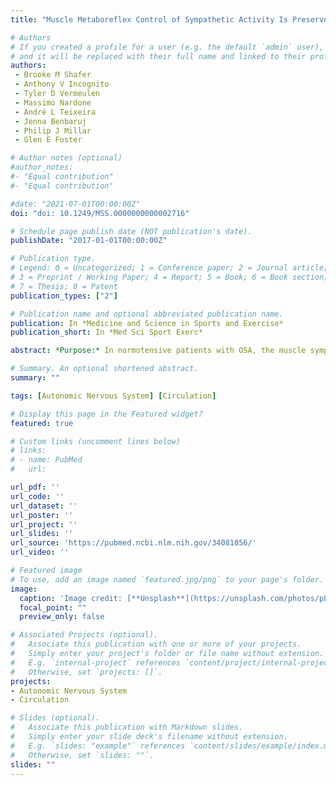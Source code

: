 ```yaml
---
title: "Muscle Metaboreflex Control of Sympathetic Activity Is Preserved following Acute Intermittent Hypercapnic Hypoxia"

# Authors
# If you created a profile for a user (e.g. the default `admin` user), write the username (folder name) here 
# and it will be replaced with their full name and linked to their profile.
authors:
 - Brooke M Shafer
 - Anthony V Incognito
 - Tyler D Vermeulen
 - Massimo Nardone
 - André L Teixeira
 - Jenna Benbaruj
 - Philip J Millar
 - Glen E Foster

# Author notes (optional)
#author_notes:
#- "Equal contribution"
#- "Equal contribution"

#date: "2021-07-01T00:00:00Z"
doi: "doi: 10.1249/MSS.0000000000002716"

# Schedule page publish date (NOT publication's date).
publishDate: "2017-01-01T00:00:00Z"

# Publication type.
# Legend: 0 = Uncategorized; 1 = Conference paper; 2 = Journal article;
# 3 = Preprint / Working Paper; 4 = Report; 5 = Book; 6 = Book section;
# 7 = Thesis; 8 = Patent
publication_types: ["2"]

# Publication name and optional abbreviated publication name.
publication: In *Medicine and Science in Sports and Exercise*
publication_short: In *Med Sci Sport Exerc*

abstract: *Purpose:* In normotensive patients with OSA, the muscle sympathetic nerve activity (MSNA) response to exercise is increased while metaboreflex control of MSNA is decreased. We tested the hypotheses that acute intermittent hypercapnic hypoxia (IHH) in males free from OSA and associated comorbidities would augment the MSNA response to exercise but attenuate the change in MSNA during metaboreflex activation. *Methods:* Thirteen healthy males (age = 24 ± 4 years) were exposed to 40 minutes of IHH. Before and after IHH, the pressor response to exercise was studied during 2-minutes of isometric handgrip exercise (at 30% maximal voluntary contraction) while the metaboreflex was studied during 4-minutes of post exercise circulatory occlusion (PECO). Mean arterial pressure (MAP), heart rate (HR), and fibular MSNA were recorded continuously. MSNA was quantified as burst frequency (BF) and total activity (TA). Mixed effects linear models were used to compare the exercise pressor and metaboreflex before and after IHH. *Results:* As expected, IHH led to significant increases in MSNA BF, TA, and MAP at baseline and throughout exercise and PECO. However, during handgrip exercise the change from baseline in MAP, HR, MSNA BF, and TA were similar before and after IHH (All P > 0.31). During PECO, the change from baseline in MSNA BF and TA were similar following IHH while the change from baseline in MAP (Δ14 {95%CI 7,19} vs. Δ16 {10,21}, mmHg; P < 0.01) was modestly increased. *Conclusion:* Following acute IHH, the MSNA response to handgrip exercise and metaboreflex activation were preserved in healthy young males despite overall increases in resting MSNA and MAP. Chronic IHH and comorbidities often associated with OSA may be required to modulate the exercise pressor reflex and metaboreflex.

# Summary. An optional shortened abstract.
summary: ""

tags: [Autonomic Nervous System] [Circulation]

# Display this page in the Featured widget?
featured: true

# Custom links (uncomment lines below)
# links:
# - name: PubMed
#   url: 

url_pdf: ''
url_code: ''
url_dataset: ''
url_poster: ''
url_project: ''
url_slides: ''
url_source: 'https://pubmed.ncbi.nlm.nih.gov/34081056/'
url_video: ''

# Featured image
# To use, add an image named `featured.jpg/png` to your page's folder. 
image:
  caption: 'Image credit: [**Unsplash**](https://unsplash.com/photos/pLCdAaMFLTE)'
  focal_point: ""
  preview_only: false

# Associated Projects (optional).
#   Associate this publication with one or more of your projects.
#   Simply enter your project's folder or file name without extension.
#   E.g. `internal-project` references `content/project/internal-project/index.md`.
#   Otherwise, set `projects: []`.
projects:
- Autonomic Nervous System
- Circulation

# Slides (optional).
#   Associate this publication with Markdown slides.
#   Simply enter your slide deck's filename without extension.
#   E.g. `slides: "example"` references `content/slides/example/index.md`.
#   Otherwise, set `slides: ""`.
slides: ""
---
```

